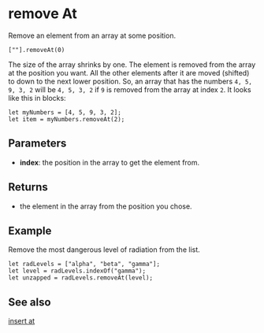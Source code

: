# remove At

Remove an element from an array at some position.

```sig
[""].removeAt(0)
```

The size of the array shrinks by one. The element is removed from the array at the position you want. All the other elements after it are moved (shifted) to down to the next lower position. So, an array that has the numbers
`4, 5, 9, 3, 2` will be `4, 5, 3, 2` if `9` is removed from the array at index `2`. It looks like this in blocks:

```block
let myNumbers = [4, 5, 9, 3, 2];
let item = myNumbers.removeAt(2);
```

## Parameters

* **index**: the position in the array to get the element from.

## Returns

* the element in the array from the position you chose.

## Example

Remove the most dangerous level of radiation from the list.

```block
let radLevels = ["alpha", "beta", "gamma"];
let level = radLevels.indexOf("gamma");
let unzapped = radLevels.removeAt(level);
```

## See also

[insert at](/reference/arrays/insert-at)